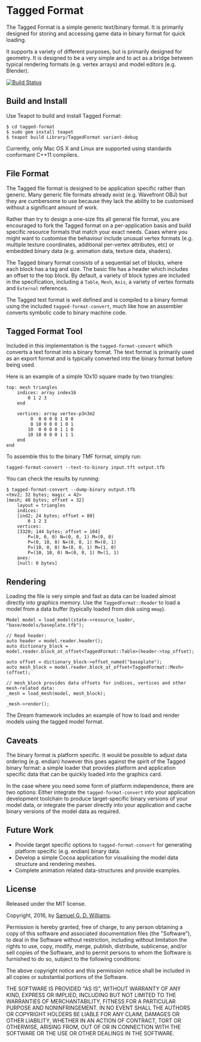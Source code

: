 # Tagged Format

The Tagged Format is a simple generic text/binary format. It is primarily designed for storing and accessing
game data in binary format for quick loading.

It supports a variety of different purposes, but is primarily designed for geometry. It is designed to be a 
very simple and to act as a bridge between typical rendering formats (e.g. vertex arrays) and model editors 
(e.g. Blender).

[![Build Status](https://secure.travis-ci.org/kurocha/tagged-format.svg)](http://travis-ci.org/kurocha/tagged-format)

## Build and Install

Use Teapot to build and install Tagged Format:

	$ cd tagged-format
	$ sudo gem install teapot
	$ teapot build Library/TaggedFormat variant-debug

Currently, only Mac OS X and Linux are supported using standards conformant C++11 compilers.

## File Format

The Tagged file format is designed to be application specific rather than generic. Many generic file formats 
already exist (e.g. Wavefront OBJ) but they are cumbersome to use because they lack the ability to be 
customised without a significant amount of work.

Rather than try to design a one-size fits all general file format, you are encouraged to fork the Tagged format
on a per-application basis and build specific resource formats that match your exact needs. Cases where you 
might want to customise the behaviour include unusual vertex formats (e.g. multiple texture coordinates, 
additional per-vertex attributes, etc) or embedded binary data (e.g. animation data, texture data, shaders).

The Tagged binary format consists of a sequential set of blocks, where each block has a tag and size. The basic
file has a header which includes an offset to the top block. By default, a variety of block types are included
in the specification, including a `Table`, `Mesh`, `Axis`, a variety of vertex formats and `External` 
references.

The Tagged text format is well defined and is compiled to a binary format using the included `tagged-format-convert`, much 
like how an assembler converts symbolic code to binary machine code.

## Tagged Format Tool

Included in this implementation is the `tagged-format-convert` which converts a text format into a binary format. The text 
format is primarily used as an export format and is typically converted into the binary format before being
used.

Here is an example of a simple 10x10 square made by two triangles:

	top: mesh triangles
		indices: array index16
			0 1 2 3
		end

		vertices: array vertex-p3n3m2
			 0  0 0 0 0 1 0 0
			 0 10 0 0 0 1 0 1
			10  0 0 0 0 1 1 0
			10 10 0 0 0 1 1 1
		end
	end

To assemble this to the binary TMF format, simply run:

	tagged-format-convert --text-to-binary input.tft output.tfb

You can check the results by running:

	$ tagged-format-convert --dump-binary output.tfb
	<tmv2; 32 bytes; magic = 42>
	[mesh; 48 bytes; offset = 32]
		layout = triangles
		indices:
		[ind2; 24 bytes; offset = 80]
			0 1 2 3 
		vertices:
		[3320; 144 bytes; offset = 104]
			P=(0, 0, 0) N=(0, 0, 1) M=(0, 0)
			P=(0, 10, 0) N=(0, 0, 1) M=(0, 1)
			P=(10, 0, 0) N=(0, 0, 1) M=(1, 0)
			P=(10, 10, 0) N=(0, 0, 1) M=(1, 1)
		axes:
		[null: 0 bytes]

## Rendering

Loading the file is very simple and fast as data can be loaded almost directly into graphics memory. Use the 
`TaggedFormat::Reader` to load a model from a data buffer (typically loaded from disk using `mmap`).

	Model model = load_model(state->resource_loader, "base/models/baseplate.tfb");

	// Read header:
	auto header = model.reader.header();
	auto dictionary_block = model.reader.block_at_offset<TaggedFormat::Table>(header->top_offset);

	auto offset = dictionary_block->offset_named("baseplate");
	auto mesh_block = model.reader.block_at_offset<TaggedFormat::Mesh>(offset);

	// mesh_block provides data offsets for indices, vertices and other mesh-related data:
	_mesh = load_mesh(model, mesh_block);
	
	_mesh->render();

The Dream framework includes an example of how to load and render models using the tagged model format.

## Caveats

The binary format is platform specific. It would be possible to adjust data ordering (e.g. endian) however 
this goes against the spirit of the Tagged binary format: a simple loader that provides platform and 
application specific data that can be quickly loaded into the graphics card.

In the case where you need some form of platform independence, there are two options: Either integrate the 
`tagged-format-convert` into your application development toolchain to produce target-specific binary 
versions of your model data, or integrate the parser directly into your application and cache binary versions
of the model data as required.

## Future Work

- Provide target specific options to `tagged-format-convert` for generating platform specific (e.g. endian) binary data.
- Develop a simple Cocoa application for visualising the model data structure and rendering meshes.
- Complete animation related data-structures and provide examples.

## License

Released under the MIT license.

Copyright, 2016, by [Samuel G. D. Williams](http://www.codeotaku.com/samuel-williams).

Permission is hereby granted, free of charge, to any person obtaining a copy
of this software and associated documentation files (the "Software"), to deal
in the Software without restriction, including without limitation the rights
to use, copy, modify, merge, publish, distribute, sublicense, and/or sell
copies of the Software, and to permit persons to whom the Software is
furnished to do so, subject to the following conditions:

The above copyright notice and this permission notice shall be included in
all copies or substantial portions of the Software.

THE SOFTWARE IS PROVIDED "AS IS", WITHOUT WARRANTY OF ANY KIND, EXPRESS OR
IMPLIED, INCLUDING BUT NOT LIMITED TO THE WARRANTIES OF MERCHANTABILITY,
FITNESS FOR A PARTICULAR PURPOSE AND NONINFRINGEMENT. IN NO EVENT SHALL THE
AUTHORS OR COPYRIGHT HOLDERS BE LIABLE FOR ANY CLAIM, DAMAGES OR OTHER
LIABILITY, WHETHER IN AN ACTION OF CONTRACT, TORT OR OTHERWISE, ARISING FROM,
OUT OF OR IN CONNECTION WITH THE SOFTWARE OR THE USE OR OTHER DEALINGS IN
THE SOFTWARE.
